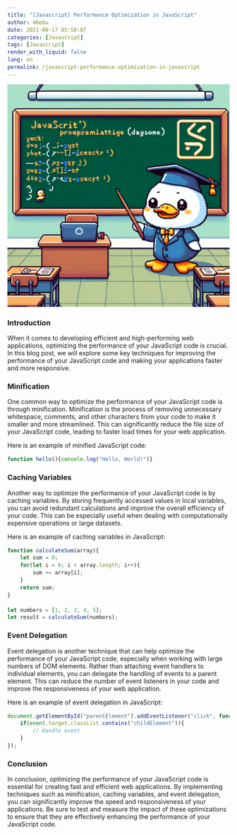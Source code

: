 ```yaml
---
title: "[Javascript] Performance Optimization in JavaScript"
author: 46ebu
date: 2021-06-17 05:50:07 
categories: [Javascript]
tags: [Javascript]
render_with_liquid: false
lang: en
permalink: /javascript-performance-optimization-in-javascript
---
```


![Intro](/assets/img/post/javascript.png)
### Introduction
When it comes to developing efficient and high-performing web applications, optimizing the performance of your JavaScript code is crucial. In this blog post, we will explore some key techniques for improving the performance of your JavaScript code and making your applications faster and more responsive.

### Minification
One common way to optimize the performance of your JavaScript code is through minification. Minification is the process of removing unnecessary whitespace, comments, and other characters from your code to make it smaller and more streamlined. This can significantly reduce the file size of your JavaScript code, leading to faster load times for your web application.

Here is an example of minified JavaScript code:

```javascript
function hello(){console.log("Hello, World!")}
```

### Caching Variables
Another way to optimize the performance of your JavaScript code is by caching variables. By storing frequently accessed values in local variables, you can avoid redundant calculations and improve the overall efficiency of your code. This can be especially useful when dealing with computationally expensive operations or large datasets.

Here is an example of caching variables in JavaScript:

```javascript
function calculateSum(array){
    let sum = 0;
    for(let i = 0; i < array.length; i++){
        sum += array[i];
    }
    return sum;
}

let numbers = [1, 2, 3, 4, 5];
let result = calculateSum(numbers);
```

### Event Delegation
Event delegation is another technique that can help optimize the performance of your JavaScript code, especially when working with large numbers of DOM elements. Rather than attaching event handlers to individual elements, you can delegate the handling of events to a parent element. This can reduce the number of event listeners in your code and improve the responsiveness of your web application.

Here is an example of event delegation in JavaScript:

```javascript
document.getElementById("parentElement").addEventListener("click", function(event){
    if(event.target.classList.contains("childElement")){
        // Handle event
    }
});
```

### Conclusion
In conclusion, optimizing the performance of your JavaScript code is essential for creating fast and efficient web applications. By implementing techniques such as minification, caching variables, and event delegation, you can significantly improve the speed and responsiveness of your applications. Be sure to test and measure the impact of these optimizations to ensure that they are effectively enhancing the performance of your JavaScript code.